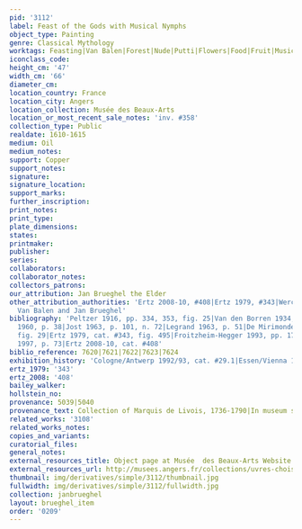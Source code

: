 ```yaml
---
pid: '3112'
label: Feast of the Gods with Musical Nymphs
object_type: Painting
genre: Classical Mythology
worktags: Feasting|Van Balen|Forest|Nude|Putti|Flowers|Food|Fruit|Musical instruments|Vegetables
iconclass_code:
height_cm: '47'
width_cm: '66'
diameter_cm:
location_country: France
location_city: Angers
location_collection: Musée des Beaux-Arts
location_or_most_recent_sale_notes: 'inv. #358'
collection_type: Public
realdate: 1610-1615
medium: Oil
medium_notes:
support: Copper
support_notes:
signature:
signature_location:
support_marks:
further_inscription:
print_notes:
print_type:
plate_dimensions:
states:
printmaker:
publisher:
series:
collaborators:
collaborator_notes:
collectors_patrons:
our_attribution: Jan Brueghel the Elder
other_attribution_authorities: 'Ertz 2008-10, #408|Ertz 1979, #343|Werche 2004 as
  Van Balen and Jan Brueghel'
bibliography: 'Peltzer 1916, pp. 334, 353, fig. 25|Van den Borren 1934, pp. 193-99|Bardon
  1960, p. 38|Jost 1963, p. 101, n. 72|Legrand 1963, p. 51|De Mirimonde 1964, p. 153,
  fig. 29|Ertz 1979, cat. #343, fig. 495|Froitzheim-Hegger 1993, pp. 176-182, n. 633|Essen/Vienna
  1997, p. 73|Ertz 2008-10, cat. #408'
biblio_reference: 7620|7621|7622|7623|7624
exhibition_history: 'Cologne/Antwerp 1992/93, cat. #29.1|Essen/Vienna 1997, cat. #80'
ertz_1979: '343'
ertz_2008: '408'
bailey_walker:
hollstein_no:
provenance: 5039|5040
provenance_text: Collection of Marquis de Livois, 1736-1790|In museum since 1799
related_works: '3108'
related_works_notes:
copies_and_variants:
curatorial_files:
general_notes:
external_resources_title: Object page at Musée  des Beaux-Arts Website
external_resources_url: http://musees.angers.fr/collections/uvres-choisies/musee-des-beaux-arts/van-balen-le-banquet-des-dieux/index.html
thumbnail: img/derivatives/simple/3112/thumbnail.jpg
fullwidth: img/derivatives/simple/3112/fullwidth.jpg
collection: janbrueghel
layout: brueghel_item
order: '0209'
---
```

